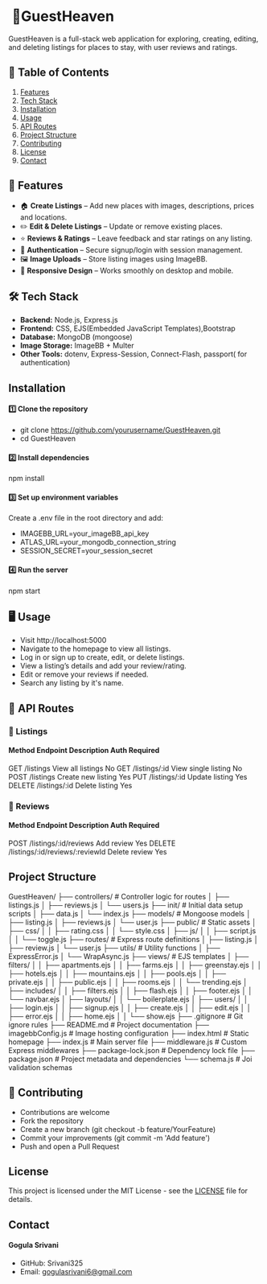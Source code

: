 # ​ 🏨GuestHeaven

GuestHeaven is  a full-stack web application for exploring, creating, editing, and deleting listings for places to stay, with user reviews and ratings.

## 📑 Table of Contents
1. [Features](#-features)
2. [Tech Stack](#-tech-stack)
3. [Installation](#-installation)
4. [Usage](#-usage)
5. [API Routes](#-api-routes)
6. [Project Structure](#-project-structure)
7. [Contributing](#-contributing)
8. [License](#-license)
9. [Contact](#-contact)

## 🚀 Features
- 🏠 **Create Listings** – Add new places with images, descriptions, prices and locations.
- ✏️ **Edit & Delete Listings** – Update or remove existing places.
- ⭐ **Reviews & Ratings** – Leave feedback and star ratings on any listing.
- 🔐 **Authentication** – Secure signup/login with session management.
- 🖼 **Image Uploads** – Store listing images using ImageBB.
- 📱 **Responsive Design** – Works smoothly on desktop and mobile.

## 🛠 Tech Stack
- **Backend:** Node.js, Express.js
- **Frontend:** CSS, EJS(Embedded JavaScript Templates),Bootstrap
- **Database:** MongoDB (mongoose)
- **Image Storage:** ImageBB + Multer
- **Other Tools:** dotenv, Express-Session, Connect-Flash, passport( for authentication)

## Installation
#### 1️⃣ Clone the repository
- git clone https://github.com/yourusername/GuestHeaven.git
- cd GuestHeaven

#### 2️⃣ Install dependencies
npm install

#### 3️⃣ Set up environment variables
Create a .env file in the root directory and add:
- IMAGEBB_URL=your_imageBB_api_key
- ATLAS_URL=your_mongodb_connection_string
- SESSION_SECRET=your_session_secret

#### 4️⃣ Run the server
npm start

## 🖥 Usage
- Visit http://localhost:5000
- Navigate to the homepage to view all listings.
- Log in or sign up to create, edit, or delete listings.
- View a listing’s details and add your review/rating.
- Edit or remove your reviews if needed.
- Search any listing by it's name.

## 📡 API Routes
### 📍 Listings
#### Method	Endpoint	Description	Auth Required
GET	/listings	View all listings	No
GET	/listings/:id	View single listing	No
POST	/listings	Create new listing	Yes
PUT	/listings/:id	Update listing	Yes
DELETE	/listings/:id	Delete listing	Yes

### 📝 Reviews
#### Method	Endpoint	Description	Auth Required
POST	/listings/:id/reviews	Add review	Yes
DELETE	/listings/:id/reviews/:reviewId	Delete review	Yes

## Project Structure
GuestHeaven/
├── controllers/             # Controller logic for routes
│   ├── listings.js
│   ├── reviews.js
│   └── users.js
├── init/                    # Initial data setup scripts
│   ├── data.js
│   └── index.js
├── models/                  # Mongoose models
│   ├── listing.js
│   ├── reviews.js
│   └── user.js
├── public/                  # Static assets
│   ├── css/
│   │   ├── rating.css
│   │   └── style.css
│   ├── js/
│   │   ├── script.js
│   │   └── toggle.js
├── routes/                  # Express route definitions
│   ├── listing.js
│   ├── review.js
│   └── user.js
├── utils/                   # Utility functions
│   ├── ExpressError.js
│   └── WrapAsync.js
├── views/                   # EJS templates
│   ├── filters/
│   │   ├── apartments.ejs
│   │   ├── farms.ejs
│   │   ├── greenstay.ejs
│   │   ├── hotels.ejs
│   │   ├── mountains.ejs
│   │   ├── pools.ejs
│   │   ├── private.ejs
│   │   ├── public.ejs
│   │   ├── rooms.ejs
│   │   └── trending.ejs
│   ├── includes/
│   │   ├── filters.ejs
│   │   ├── flash.ejs
│   │   ├── footer.ejs
│   │   └── navbar.ejs
│   ├── layouts/
│   │   └── boilerplate.ejs
│   ├── users/
│   │   ├── login.ejs
│   │   ├── signup.ejs
│   │   ├── create.ejs
│   │   ├── edit.ejs
│   │   ├── error.ejs
│   │   ├── home.ejs
│   │   └── show.ejs
├── .gitignore               # Git ignore rules
├── README.md                # Project documentation
├── imagebbConfig.js         # Image hosting configuration
├── index.html               # Static homepage
├── index.js                 # Main server file
├── middleware.js            # Custom Express middlewares
├── package-lock.json        # Dependency lock file
├── package.json             # Project metadata and dependencies
└── schema.js                # Joi validation schemas

## 🤝 Contributing
- Contributions are welcome
- Fork the repository
- Create a new branch (git checkout -b feature/YourFeature)
- Commit your improvements (git commit -m 'Add feature')
- Push and open a Pull Request

## License
This project is licensed under the MIT License - see the [LICENSE](LICENSE) file for details.

## Contact
#### Gogula Srivani
 - GitHub: Srivani325
 - Email: gogulasrivani6@gmail.com






